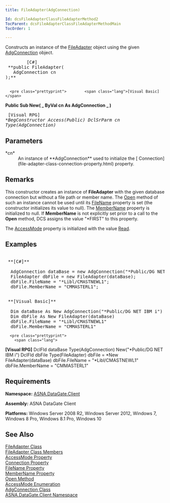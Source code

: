 ```yaml
---
title: FileAdapter(AdgConnection)

Id: dcsFileAdapterClassFileAdapterMethod2
TocParent: dcsFileAdapterClassFileAdapterMethodMain
TocOrder: 1

---
```


Constructs an instance of the [FileAdapter](file-adapter-class.html) object using the given [AdgConnection](adg-connection-class.html) object.
<pre class="prettyprint">        <span class="lang">[C#]</span>
 **public FileAdapter(
   AdgConnection cn
);** 
      </pre>
      <pre class="prettyprint">        <span class="lang">[Visual Basic] </span>
 **Public Sub New( _
   ByVal cn As AdgConnection _
)** 
      </pre>
      <pre class="prettyprint">
        <span class="lang">[Visual RPG]</span>
 **BegConstructor Access(*Public)
   DclSrParm cn Type(AdgConnection)** 
      </pre>

## Parameters

<dl>
        <dt>
 *cn* 
        </dt>
        <dd>An instance of **AdgConnection**  used to initialize the [
			Connection](file-adapter-class-connection-property.html) property.
					</dd>
</dl>

## Remarks

This constructor creates an instance of **FileAdapter** with the given database connection but without a file path or member name. The [Open](file-adapter-class-open-method.html) method of such an instance cannot be used until its [ FileName](file-adapter-class-file-name-property.html) property is set (the constructor initializes its value to null). The [MemberName](file-adapter-class-member-name-property.html) property is initialized to null. If **MemberName** is not explicitly set prior to a call to the **Open** method, DCS assigns the value "*FIRST" to this property.

The [AccessMode](file-adapter-class-access-mode-property.html) property is initialized with the value [Read](access-mode-enumeration.html).
## Examples

<pre>        <span class="lang">
 **[C#]** 
        </span>
  AdgConnection dataBase = new AdgConnection("*Public/DG NET IBM i");
  FileAdapter dbFile = new FileAdapter(dataBase);
  dbFile.FileName = "*Libl/CMASTNEWL1";
  dbFile.MemberName = "CMMASTERL1";</pre>
<pre>        <span class="lang">
 **[Visual Basic]** 
        </span>
  Dim dataBase As New AdgConnection("*Public/DG NET IBM i")
  Dim dbFile As New FileAdapter(dataBase)
  dbFile.FileName = "*Libl/CMASTNEWL1"
  dbFile.MemberName = "CMMASTERL1"</pre>
      <pre class="prettyprint">
        <span class="lang">
 **[Visual RPG]** 
        </span>
  DclFld dataBase Type(AdgConnection) New("*Public/DG NET IBM i")
  DclFld dbFile Type(FileAdapter)
  dbFile = *New FileAdapter(dataBase)
  dbFile.FileName = "*Libl/CMASTNEWL1"
  dbFile.MemberName = "CMMASTERL1"</pre>

## Requirements

**Namespace:** [ASNA.DataGate.Client](datagate-client-namespace.html) 

**Assembly:** ASNA DataGate Client

**Platforms:** Windows Server 2008 R2, Windows Server 2012, Windows 7, Windows 8 Pro, Windows 8.1 Pro, Windows 10
## See Also


[FileAdapter Class](file-adapter-class.html)
      <br />
[FileAdapter Class Members](file-adapter-members.html)
      <br />
[AccessMode Property](file-adapter-class-access-mode-property.html)
      <br />
[Connection Property](file-adapter-class-connection-property.html)
      <br />
[FileName Property](file-adapter-class-file-name-property.html)
      <br />
[MemberName Property](file-adapter-class-member-name-property.html)
      <br />
[Open Method](file-adapter-class-open-method.html)
      <br />
[AccessMode Enumeration](access-mode-enumeration.html)
      <br />
[AdgConnection Class](adg-connection-class.html)
      <br />
[ASNA.DataGate.Client Namespace](datagate-client-namespace.html)

